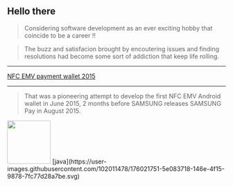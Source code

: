 ## Hello there 

> Considering software development as an ever exciting hobby that coincide to be a career !! 

> The buzz and satisfacion brought by encoutering issues and finding resolutions had become some sort of addiction that keep life rolling. 
---
[NFC EMV payment wallet 2015](https://www.youtube.com/watch?v=5yo0GAMFaXA)
***
> That was a pioneering attempt to develop the first NFC EMV Android wallet in June 2015, 2 months before SAMSUNG releases SAMSUNG Pay in August 2015.

<img src="https://user-images.githubusercontent.com/102011478/175897213-71d90ae3-09af-48a9-a297-9b2be6db0d62.svg" width="100" height="100" />
[java](https://user-images.githubusercontent.com/102011478/176021751-5e083718-146e-4f15-9878-7fc77d28a7be.svg)

<!--
**k3EEE/K3EEE** is a ✨ _special_ ✨ repository because its `README.md` (this file) appears on your GitHub profile.

Here are some ideas to get you started:

- 🔭 I’m currently working on ...
- 🌱 I’m currently learning ...
- 👯 I’m looking to collaborate on ...
- 🤔 I’m looking for help with ...
- 💬 Ask me about ...
- 📫 How to reach me: ...
- 😄 Pronouns: ...
- ⚡ Fun fact: ...
-->

